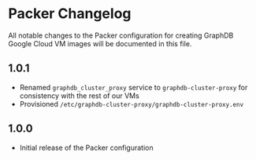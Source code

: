 # Packer Changelog

All notable changes to the Packer configuration for creating GraphDB Google Cloud VM images will be documented in this file.

## 1.0.1

- Renamed `graphdb_cluster_proxy` service to `graphdb-cluster-proxy` for consistency with the rest of our VMs
- Provisioned `/etc/graphdb-cluster-proxy/graphdb-cluster-proxy.env`

## 1.0.0

- Initial release of the Packer configuration

